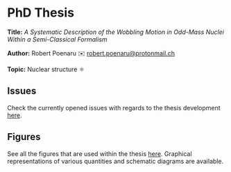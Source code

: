# PhD Thesis

**Title:** *A Systematic Description of the Wobbling Motion in Odd-Mass Nuclei Within a Semi-Classical Formalism*

**Author:** Robert Poenaru ✉️ <robert.poenaru@protonmail.ch>

**Topic:** Nuclear structure ⚛️

## Issues

Check the currently opened issues with regards to the thesis development [here](https://github.com/basavyr/phdthesis/issues).

## Figures

See all the figures that are used within the thesis [here](https://github.com/basavyr/phdthesis/tree/main/Chapters/Figures). Graphical representations of various quantities and schematic diagrams are available.